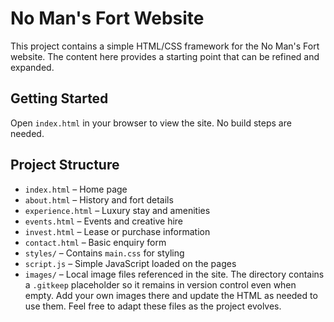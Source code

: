# No Man's Fort Website

This project contains a simple HTML/CSS framework for the No Man's Fort website. The content here provides a starting point that can be refined and expanded.

## Getting Started

Open `index.html` in your browser to view the site. No build steps are needed.

## Project Structure

- `index.html` – Home page
- `about.html` – History and fort details
- `experience.html` – Luxury stay and amenities
- `events.html` – Events and creative hire
- `invest.html` – Lease or purchase information
- `contact.html` – Basic enquiry form
- `styles/` – Contains `main.css` for styling
- `script.js` – Simple JavaScript loaded on the pages
- `images/` – Local image files referenced in the site. The directory contains
  a `.gitkeep` placeholder so it remains in version control even when empty.
  Add your own images there and update the HTML as needed to use them.
Feel free to adapt these files as the project evolves.
